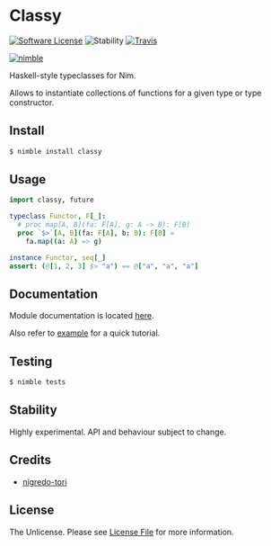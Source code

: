 # Classy

[![Software License][ico-license]](license.md)
![Stability][ico-stability]
[![Travis][ico-travis]](https://travis-ci.org/nigredo-tori/classy)

[![nimble](https://raw.githubusercontent.com/yglukhov/nimble-tag/master/nimble_js.png)](https://github.com/yglukhov/nimble-tag)

Haskell-style typeclasses for Nim.

Allows to instantiate collections of functions for a given type or type constructor.

## Install

```bash
$ nimble install classy
```

## Usage

```nim
import classy, future

typeclass Functor, F[_]:
  # proc map[A, B](fa: F[A], g: A -> B): F[B]
  proc `$>`[A, B](fa: F[A], b: B): F[B] =
    fa.map((a: A) => g)

instance Functor, seq[_]
assert: (@[1, 2, 3] $> "a") == @["a", "a", "a"]
```
## Documentation

Module documentation is located [here](https://nigredo-tori.github.io/classy/head/classy.html).

Also refer to [example](example.nim) for a quick tutorial.

## Testing

```bash
$ nimble tests
```

## Stability

Highly experimental. API and behaviour subject to change.

## Credits

- [nigredo-tori][link-author]

## License

The Unlicense. Please see [License File](license.md) for more information.

[ico-license]: https://img.shields.io/badge/license-Unlicense-brightgreen.svg?style=flat-square
[ico-stability]: https://img.shields.io/badge/stability-experimental-orange.svg?style=flat-square
[ico-travis]: https://img.shields.io/travis/nigredo-tori/classy.svg?style=flat-square

[link-author]: https://github.com/nigredo-tori
